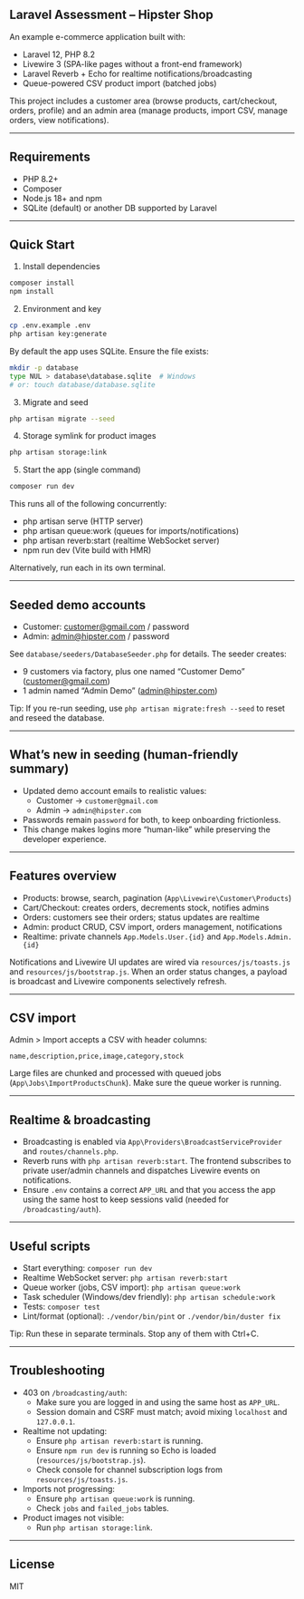 ## Laravel Assessment – Hipster Shop

An example e-commerce application built with:

-   Laravel 12, PHP 8.2
-   Livewire 3 (SPA-like pages without a front-end framework)
-   Laravel Reverb + Echo for realtime notifications/broadcasting
-   Queue-powered CSV product import (batched jobs)

This project includes a customer area (browse products, cart/checkout, orders, profile) and an admin area (manage products, import CSV, manage orders, view notifications).

---

## Requirements

-   PHP 8.2+
-   Composer
-   Node.js 18+ and npm
-   SQLite (default) or another DB supported by Laravel

---

## Quick Start

1. Install dependencies

```bash
composer install
npm install
```

2. Environment and key

```bash
cp .env.example .env
php artisan key:generate
```

By default the app uses SQLite. Ensure the file exists:

```bash
mkdir -p database
type NUL > database\database.sqlite  # Windows
# or: touch database/database.sqlite
```

3. Migrate and seed

```bash
php artisan migrate --seed
```

4. Storage symlink for product images

```bash
php artisan storage:link
```

5. Start the app (single command)

```bash
composer run dev
```

This runs all of the following concurrently:

-   php artisan serve (HTTP server)
-   php artisan queue:work (queues for imports/notifications)
-   php artisan reverb:start (realtime WebSocket server)
-   npm run dev (Vite build with HMR)

Alternatively, run each in its own terminal.

---

## Seeded demo accounts

-   Customer: customer@gmail.com / password
-   Admin: admin@hipster.com / password

See `database/seeders/DatabaseSeeder.php` for details. The seeder creates:

-   9 customers via factory, plus one named “Customer Demo” (customer@gmail.com)
-   1 admin named “Admin Demo” (admin@hipster.com)

Tip: If you re-run seeding, use `php artisan migrate:fresh --seed` to reset and reseed the database.

---

## What’s new in seeding (human-friendly summary)

-   Updated demo account emails to realistic values:
    -   Customer → `customer@gmail.com`
    -   Admin → `admin@hipster.com`
-   Passwords remain `password` for both, to keep onboarding frictionless.
-   This change makes logins more “human-like” while preserving the developer experience.

---

## Features overview

-   Products: browse, search, pagination (`App\Livewire\Customer\Products`)
-   Cart/Checkout: creates orders, decrements stock, notifies admins
-   Orders: customers see their orders; status updates are realtime
-   Admin: product CRUD, CSV import, orders management, notifications
-   Realtime: private channels `App.Models.User.{id}` and `App.Models.Admin.{id}`

Notifications and Livewire UI updates are wired via `resources/js/toasts.js` and `resources/js/bootstrap.js`. When an order status changes, a payload is broadcast and Livewire components selectively refresh.

---

## CSV import

Admin > Import accepts a CSV with header columns:

```
name,description,price,image,category,stock
```

Large files are chunked and processed with queued jobs (`App\Jobs\ImportProductsChunk`). Make sure the queue worker is running.

---

## Realtime & broadcasting

-   Broadcasting is enabled via `App\Providers\BroadcastServiceProvider` and `routes/channels.php`.
-   Reverb runs with `php artisan reverb:start`. The frontend subscribes to private user/admin channels and dispatches Livewire events on notifications.
-   Ensure `.env` contains a correct `APP_URL` and that you access the app using the same host to keep sessions valid (needed for `/broadcasting/auth`).

---

## Useful scripts

-   Start everything: `composer run dev`
-   Realtime WebSocket server: `php artisan reverb:start`
-   Queue worker (jobs, CSV import): `php artisan queue:work`
-   Task scheduler (Windows/dev friendly): `php artisan schedule:work`
-   Tests: `composer test`
-   Lint/format (optional): `./vendor/bin/pint` or `./vendor/bin/duster fix`

Tip: Run these in separate terminals. Stop any of them with Ctrl+C.

---

## Troubleshooting

-   403 on `/broadcasting/auth`:
    -   Make sure you are logged in and using the same host as `APP_URL`.
    -   Session domain and CSRF must match; avoid mixing `localhost` and `127.0.0.1`.
-   Realtime not updating:
    -   Ensure `php artisan reverb:start` is running.
    -   Ensure `npm run dev` is running so Echo is loaded (`resources/js/bootstrap.js`).
    -   Check console for channel subscription logs from `resources/js/toasts.js`.
-   Imports not progressing:
    -   Ensure `php artisan queue:work` is running.
    -   Check `jobs` and `failed_jobs` tables.
-   Product images not visible:
    -   Run `php artisan storage:link`.

---

## License

MIT
